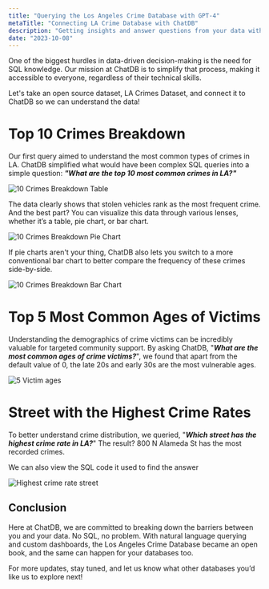 ```yaml
---
title: "Querying the Los Angeles Crime Database with GPT-4"
metaTitle: "Connecting LA Crime Database with ChatDB"
description: "Getting insights and answer questions from your data without SQL."
date: "2023-10-08"
---
```

One of the biggest hurdles in data-driven decision-making is the need for SQL knowledge. Our mission at ChatDB is to simplify that process, making it accessible to everyone, regardless of their technical skills. 

Let's take an open source dataset, LA Crimes Dataset, and connect it to ChatDB so we can understand the data!


# Top 10 Crimes Breakdown

Our first query aimed to understand the most common types of crimes in LA. ChatDB simplified what would have been complex SQL queries into a simple question: ***"What are the top 10 most common crimes in LA?"***

![10 Crimes Breakdown Table](/images/10-crimes-breakdown.jpg)

The data clearly shows that stolen vehicles rank as the most frequent crime. And the best part? You can visualize this data through various lenses, whether it’s a table, pie chart, or bar chart.

![10 Crimes Breakdown Pie Chart](/images/10-crimes-breakdown-pie.jpg)

If pie charts aren't your thing, ChatDB also lets you switch to a more conventional bar chart to better compare the frequency of these crimes side-by-side.

![10 Crimes Breakdown Bar Chart](/images/10-crimes-breakdown-bar.jpg)

# Top 5 Most Common Ages of Victims

Understanding the demographics of crime victims can be incredibly valuable for targeted community support. By asking ChatDB, "***What are the most common ages of crime victims?***", we found that apart from the default value of 0, the late 20s and early 30s are the most vulnerable ages.

![5 Victim ages](/images/5-victims.jpg)

# Street with the Highest Crime Rates

To better understand crime distribution, we queried, "***Which street has the highest crime rate in LA?***" The result? 800 N Alameda St has the most recorded crimes.

We can also view the SQL code it used to find the answer

![Highest crime rate street](/images/la-crime-rate.jpg)


## Conclusion

Here at ChatDB, we are committed to breaking down the barriers between you and your data. No SQL, no problem. With natural language querying and custom dashboards, the Los Angeles Crime Database became an open book, and the same can happen for your databases too.

For more updates, stay tuned, and let us know what other databases you’d like us to explore next!